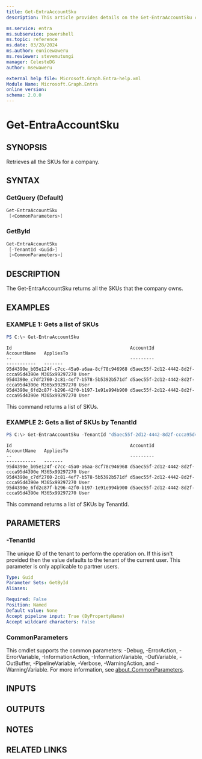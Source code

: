 ```yaml
---
title: Get-EntraAccountSku
description: This article provides details on the Get-EntraAccountSku command.

ms.service: entra
ms.subservice: powershell
ms.topic: reference
ms.date: 03/28/2024
ms.author: eunicewaweru
ms.reviewer: stevemutungi
manager: CelesteDG
author: msewaweru

external help file: Microsoft.Graph.Entra-help.xml
Module Name: Microsoft.Graph.Entra
online version:
schema: 2.0.0
---
```


# Get-EntraAccountSku

## SYNOPSIS
Retrieves all the SKUs for a company.

## SYNTAX

### GetQuery (Default)
```powershell
Get-EntraAccountSku 
 [<CommonParameters>]
```

### GetById
```powershell
Get-EntraAccountSku 
 [-TenantId <Guid>] 
 [<CommonParameters>]
```

## DESCRIPTION
The Get-EntraAccountSku returns all the SKUs that the company owns.

## EXAMPLES

### EXAMPLE 1: Gets a list of SKUs
```powershell
PS C:\> Get-EntraAccountSku
```

```output
Id                                            AccountId                            AccountName   AppliesTo
--                                            ---------                            -----------   -------
95d4390e_b05e124f-c7cc-45a0-a6aa-8cf78c946968 d5aec55f-2d12-4442-8d2f-ccca95d4390e M365x99297270 User
95d4390e_c7df2760-2c81-4ef7-b578-5b5392b571df d5aec55f-2d12-4442-8d2f-ccca95d4390e M365x99297270 User
95d4390e_6fd2c87f-b296-42f0-b197-1e91e994b900 d5aec55f-2d12-4442-8d2f-ccca95d4390e M365x99297270 User
```

This command returns a list of SKUs.

### EXAMPLE 2: Gets a list of SKUs by TenantId
```powershell
PS C:\> Get-EntraAccountSku -TenantId "d5aec55f-2d12-4442-8d2f-ccca95d4390e"
```

```output
Id                                            AccountId                            AccountName   AppliesTo
--                                            ---------                            -----------   -------
95d4390e_b05e124f-c7cc-45a0-a6aa-8cf78c946968 d5aec55f-2d12-4442-8d2f-ccca95d4390e M365x99297270 User
95d4390e_c7df2760-2c81-4ef7-b578-5b5392b571df d5aec55f-2d12-4442-8d2f-ccca95d4390e M365x99297270 User
95d4390e_6fd2c87f-b296-42f0-b197-1e91e994b900 d5aec55f-2d12-4442-8d2f-ccca95d4390e M365x99297270 User
```

This command returns a list of SKUs by TenantId.

## PARAMETERS

### -TenantId
The unique ID of the tenant to perform the operation on.
If this isn't provided then the value defaults to
the tenant of the current user.
This parameter is only applicable to partner users.

```yaml
Type: Guid
Parameter Sets: GetById
Aliases:

Required: False
Position: Named
Default value: None
Accept pipeline input: True (ByPropertyName)
Accept wildcard characters: False
```

### CommonParameters
This cmdlet supports the common parameters: -Debug, -ErrorAction, -ErrorVariable, -InformationAction, -InformationVariable, -OutVariable, -OutBuffer, -PipelineVariable, -Verbose, -WarningAction, and -WarningVariable. For more information, see [about_CommonParameters](https://go.microsoft.com/fwlink/?LinkID=113216).

## INPUTS

## OUTPUTS

## NOTES

## RELATED LINKS
